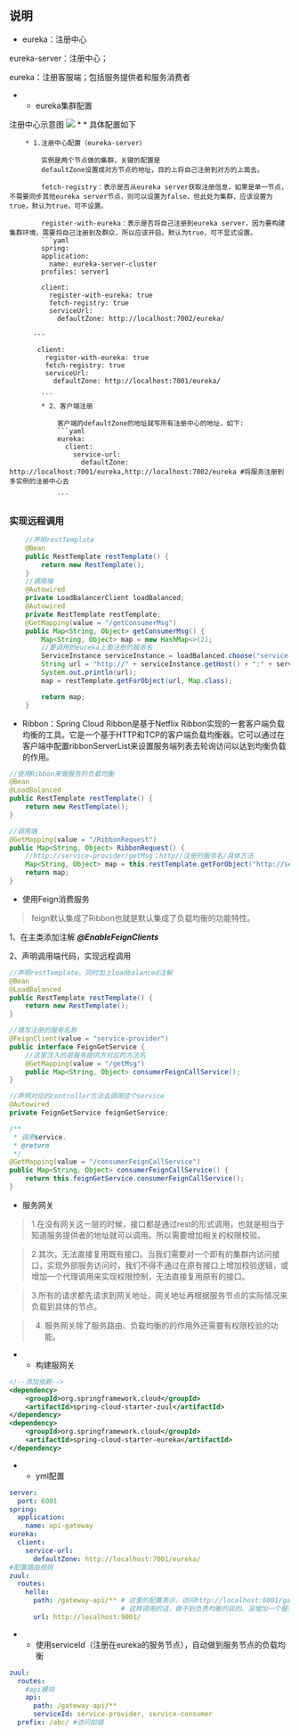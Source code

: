 ## 说明
* eureka：注册中心

eureka-server：注册中心；

eureka：注册客服端；包括服务提供者和服务消费者
* * eureka集群配置

注册中心示意图
![](http://upload-images.jianshu.io/upload_images/6944619-6f03a2c9ad708f6e.jpeg?imageMogr2/auto-orient/strip%7CimageView2/2/w/1240)
* 
    * 具体配置如下
    
        * 1.注册中心配置（eureka-server）
        
            实例是两个节点做的集群，关键的配置是
            defaultZone设置成对方节点的地址，目的上将自己注册到对方的上面去。
            
            fetch-registry：表示是否从eureka server获取注册信息，如果是单一节点，不需要同步其他eureka server节点，则可以设置为false，但此处为集群，应该设置为true，默认为true，可不设置。
            
            register-with-eureka：表示是否将自己注册到eureka server，因为要构建集群环境，需要将自己注册到及群众，所以应该开启。默认为true，可不显式设置。
            ```yaml
            spring:
            application:
              name: eureka-server-cluster
            profiles: server1
          
            client:
              register-with-eureka: true
              fetch-registry: true
              serviceUrl:
                defaultZone: http://localhost:7002/eureka/
    
          ---
          
           client:
             register-with-eureka: true
             fetch-registry: true
             serviceUrl:
               defaultZone: http://localhost:7001/eureka/

            ```
            * 2、客户端注册
            
                客户端的defaultZone的地址就写所有注册中心的地址，如下:
                ```yaml
                eureka:
                  client:
                    service-url:
                      defaultZone: http://localhost:7001/eureka,http://localhost:7002/eureka #将服务注册到多实例的注册中心去
                
                ```
### 实现远程调用
```java
    //声明restTemplate
    @Bean
    public RestTemplate restTemplate() {
        return new RestTemplate();
    }
    //调用端
    @Autowired
    private LoadBalancerClient loadBalanced;
    @Autowired
    private RestTemplate restTemplate;    
    @GetMapping(value = "/getConsumerMsg")
    public Map<String, Object> getConsumerMsg() {
        Map<String, Object> map = new HashMap<>(2);
        //要调用的eureka上面注册的服务名
        ServiceInstance serviceInstance = loadBalanced.choose("service-provider");
        String url = "http://" + serviceInstance.getHost() + ":" + serviceInstance.getPort() + "/getMsg";
        System.out.println(url);
        map = restTemplate.getForObject(url, Map.class);

        return map;
    }
```

* Ribbon：Spring Cloud Ribbon是基于Netflix Ribbon实现的一套客户端负载均衡的工具。它是一个基于HTTP和TCP的客户端负载均衡器。它可以通过在客户端中配置ribbonServerList来设置服务端列表去轮询访问以达到均衡负载的作用。
```java
//使用Ribbon来做服务的负载均衡
@Bean
@LoadBalanced
public RestTemplate restTemplate() {
    return new RestTemplate();
}

//调用端
@GetMapping(value = "/RibbonRequest")
public Map<String, Object> RibbonRequest() {
    //http://service-provider/getMsg；http//注册的服务名/具体方法
    Map<String, Object> map = this.restTemplate.getForObject("http://service-provider/getMsg", Map.class);
    return map;
}

```
* 使用Feign消费服务
> feign默认集成了Ribbon也就是默认集成了负载均衡的功能特性。

1、在主类添加注解 ***@EnableFeignClients***

2、声明调用端代码，实现远程调用

```java
//声明restTemplate。同时加上loadbalanced注解
@Bean
@LoadBalanced
public RestTemplate restTemplate() {
    return new RestTemplate();
}

//填写注册的服务名称
@FeignClient(value = "service-provider")
public interface FeignGetService {
    //这里注入的是服务提供方对应的方法名
    @GetMapping(value = "/getMsg")
    public Map<String, Object> consumerFeignCallService();
}

//声明对应的controller方法去调用这个service
@Autowired
private FeignGetService feignGetService;

/**
 * 调用service，
 * @return
 */
@GetMapping(value = "/consumerFeignCallService")
public Map<String, Object> consumerFeignCallService() {
    return this.feignGetService.consumerFeignCallService();
}
```
* 服务网关
 > 1.在没有网关这一层的时候，接口都是通过rest的形式调用，也就是相当于知道服务提供者的地址就可以调用。所以需要增加相关的权限校验。
 
 > 2.其次，无法直接复用既有接口。当我们需要对一个即有的集群内访问接口，实现外部服务访问时，我们不得不通过在原有接口上增加校验逻辑，或增加一个代理调用来实现权限控制，无法直接复用原有的接口。
 
 > 3.所有的请求都先请求到网关地址，网关地址再根据服务节点的实际情况来负载到具体的节点。
 
 > 4. 服务网关除了服务路由、负载均衡的的作用外还需要有权限校验的功能。
 
 * * 构建服网关
 
 ```xml
 <!--添加依赖-->
<dependency>
     <groupId>org.springframework.cloud</groupId>
     <artifactId>spring-cloud-starter-zuul</artifactId>
</dependency>
<dependency>
     <groupId>org.springframework.cloud</groupId>
     <artifactId>spring-cloud-starter-eureka</artifactId>
</dependency>
```
* * yml配置
```yaml
server:
  port: 6001
spring:
  application:
    name: api-gateway
eureka:
  client:
    service-url:
      defaultZone: http://localhost:7001/eureka/
#配置路由规则
zuul:
  routes:
    hello:
      path: /gateway-api/** # 这里的配置表示，访问http://localhost:6001/gateway-api/** 直接重定向到http://localhost:9001/**
                            # 这样调用的话，做不到负责均衡的目的。没增加一个服务实例，就需要增加一个url来映射
      url: http://localhost:9001/
```
* * 使用serviceId（注册在eureka的服务节点），自动做到服务节点的负载均衡
```yaml
zuul:
  routes:
    #api模块
    api:
      path: /gateway-api/**
      serviceId: service-provider, service-consumer
  prefix: /abc/ #访问前缀
```






